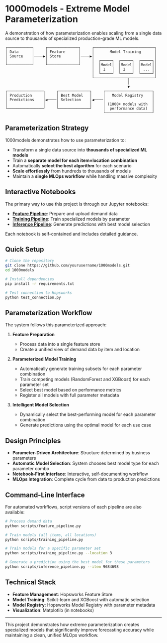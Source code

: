 # 1000models - Extreme Model Parameterization

A demonstration of how parameterization enables scaling from a single data source to thousands of specialized production-grade ML models.

```
┌───────────┐     ┌──────────────┐     ┌───────────────────────────┐
│ Data      │     │ Feature      │     │       Model Training      │
│ Source    │────▶│ Store        │────▶│                           │
│           │     │              │     │  ┌─────┐  ┌─────┐  ┌─────┐│
└───────────┘     └──────────────┘     │  │Model│  │Model│  │Model││
                                       │  │ 1   │  │ 2   │  │ ... ││
                                       │  └─────┘  └─────┘  └─────┘│
                                       └───────────────┬───────────┘
                                                       │
                                                       ▼
┌────────────────┐     ┌──────────────┐     ┌─────────────────────┐
│ Production     │     │ Best Model   │     │   Model Registry    │
│ Predictions    │◀────│ Selection    │◀────│                     │
│                │     │              │     │ (1000+ models with  │
└────────────────┘     └──────────────┘     │  performance data)  │
                                            └─────────────────────┘
```

## Parameterization Strategy

1000models demonstrates how to use parameterization to:

- Transform a single data source into **thousands of specialized ML models**
- Train a **separate model for each item×location combination**
- Automatically **select the best algorithm** for each scenario
- **Scale effortlessly** from hundreds to thousands of models
- Maintain a **single MLOps workflow** while handling massive complexity

## Interactive Notebooks

The primary way to use this project is through our Jupyter notebooks:

- **[Feature Pipeline](notebooks/feature_pipeline.ipynb)**: Prepare and upload demand data
- **[Training Pipeline](notebooks/training_pipeline.ipynb)**: Train specialized models by parameter
- **[Inference Pipeline](notebooks/inference_pipeline.ipynb)**: Generate predictions with best model selection

Each notebook is self-contained and includes detailed guidance.

## Quick Setup

```bash
# Clone the repository
git clone https://github.com/yourusername/1000models.git
cd 1000models

# Install dependencies
pip install -r requirements.txt

# Test connection to Hopsworks
python test_connection.py
```

## Parameterization Workflow

The system follows this parameterized approach:

1. **Feature Preparation**
   - Process data into a single feature store
   - Create a unified view of demand data by item and location

2. **Parameterized Model Training**
   - Automatically generate training subsets for each parameter combination
   - Train competing models (RandomForest and XGBoost) for each parameter set
   - Select best model based on performance metrics
   - Register all models with full parameter metadata

3. **Intelligent Model Selection**
   - Dynamically select the best-performing model for each parameter combination
   - Generate predictions using the optimal model for each use case

## Design Principles

- **Parameter-Driven Architecture**: Structure determined by business parameters
- **Automatic Model Selection**: System chooses best model type for each parameter combo
- **Notebook-First Interface**: Interactive, self-documenting workflow
- **MLOps Integration**: Complete cycle from data to production predictions

## Command-Line Interface

For automated workflows, script versions of each pipeline are also available:

```bash
# Process demand data
python scripts/feature_pipeline.py

# Train models (all items, all locations)
python scripts/training_pipeline.py

# Train models for a specific parameter set
python scripts/training_pipeline.py --location 3

# Generate a prediction using the best model for these parameters
python scripts/inference_pipeline.py --item 9684698
```

## Technical Stack

- **Feature Management**: Hopsworks Feature Store
- **Model Training**: Scikit-learn and XGBoost with automatic selection
- **Model Registry**: Hopsworks Model Registry with parameter metadata
- **Visualization**: Matplotlib (in notebooks)

---

This project demonstrates how extreme parameterization creates specialized models that significantly improve forecasting accuracy while maintaining a clean, unified MLOps workflow.